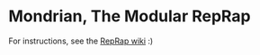 Mondrian, The Modular RepRap
============================

For instructions, see the [RepRap wiki](http://reprap.org/wiki/Mondrian) :)